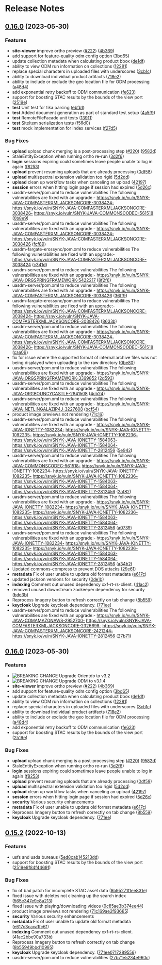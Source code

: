
# Release Notes


## [0.16.0](https://github.com/terraframe/osmre-uav/releases/tag/0.16.0) (2023-05-30)

### Features

 - **site-viewer** improve ortho preview  ([#222](https://github.com/terraframe/osmre-uav/issues/222)) ([4b369](https://github.com/terraframe/osmre-uav/commit/4b369efa389ca71df82a16c44db1ac6fd619fa55))
 - add support for feature-quality odm config option   ([3bd65](https://github.com/terraframe/osmre-uav/commit/3bd654f51bbf3433ba079ab68e0130e7ea5da4b6))
 - update collection metadata when calculating product bbox   ([de1df](https://github.com/terraframe/osmre-uav/commit/de1df2c534e767199bf498fbf8d3176d3efd239d))
 - ability to view ODM run information on collections   ([12281](https://github.com/terraframe/osmre-uav/commit/122818cd77b11407b22bc1d9be3db790b1752a97))
 - replace special characters in uploaded files with underscores   ([3cb1c](https://github.com/terraframe/osmre-uav/commit/3cb1cba310378bcfc36451027ccf66014fda9b0f))
 - ability to download individual product artifacts   ([718e2](https://github.com/terraframe/osmre-uav/commit/718e2257cf94a5b5a26ad8b082acac4af07a905a))
 - ability to include or exclude the geo location file for ODM processing  ([a48d4](https://github.com/terraframe/osmre-uav/commit/a48d41c76089b7b43f8835c72867d0d4299c2fdb))
 - add exponential retry backoff to ODM communication   ([fe623](https://github.com/terraframe/osmre-uav/commit/fe6230c80c5fe978f2ed0bc121ce1b4a2446c1b1))
 - support for boosting STAC results by the bounds of the view port   ([2519e](https://github.com/terraframe/osmre-uav/commit/2519e9f84f446913a40fd5696d0c9f8bf44c2cbe))
 - **test** Unit test for tika parsing   ([ebfb1](https://github.com/terraframe/osmre-uav/commit/ebfb137cea647503c43a2213866d897490b7c4e5))
 - **test** Added document generation as part of standard test setup   ([4a5f9](https://github.com/terraframe/osmre-uav/commit/4a5f913614ab0bbc7c1694c297bfdcd8905fc0da))
 - **test** RemoteFileFacade unit tests   ([13911](https://github.com/terraframe/osmre-uav/commit/139118527074e228f9b0331feec198d1bb351e1e))
 - **test** SiteItem serialization tests   ([f56d0](https://github.com/terraframe/osmre-uav/commit/f56d0a62ce840d4b7a87c1c753f412efc1f84771))
 - **test** mock implementation for index services   ([f27d5](https://github.com/terraframe/osmre-uav/commit/f27d5706df67fbe06160494c43fdd5a42572ad9d))

### Bug Fixes

   - **upload** upload chunk merging is a post-processing step  ([#220](https://github.com/terraframe/osmre-uav/issues/220)) ([9582d](https://github.com/terraframe/osmre-uav/commit/9582de9a6cdeb9f7cd2990d5c714c0ba8be32856))
   - StaleEntityException when running ortho re-run   ([3d2f6](https://github.com/terraframe/osmre-uav/commit/3d2f63897d8f1031d0c3cef38b572d8d2b3a6f85))
   - **login** sessions expiring could sometimes leave people unable to log in again  ([f8253](https://github.com/terraframe/osmre-uav/commit/f8253d14ef451417c7c5676a8ecee5d8c2518be5))
   - **upload** prevent resuming uploads that are already processing   ([0df58](https://github.com/terraframe/osmre-uav/commit/0df5854207718dd3282e065fba142b7053961d58))
   - **upload** multispectral extension validation too rigid   ([5d2dd](https://github.com/terraframe/osmre-uav/commit/5d2dd31fc00aa4cc170506894b24c9b49d7ebeb5))
   - **upload** clean up workflow tasks when canceling an upload   ([42197](https://github.com/terraframe/osmre-uav/commit/42197c95c84e02d4cc9c000010c7e2a09ef6f45c))
   - **session** errors when hitting login page if session had expired   ([5d26c](https://github.com/terraframe/osmre-uav/commit/5d26cad102ed7dd13cb35ebea2789ea51646d4f9))
   - uasdm-server/pom.xml to reduce vulnerabilities The following vulnerabilities are fixed with an upgrade:- https://snyk.io/vuln/SNYK-JAVA-COMFASTERXMLJACKSONCORE-3038424- https://snyk.io/vuln/SNYK-JAVA-COMFASTERXMLJACKSONCORE-3038426- https://snyk.io/vuln/SNYK-JAVA-COMMONSCODEC-561518  ([0b8e9](https://github.com/terraframe/osmre-uav/commit/0b8e95c53e3495278cf6a74969c384751f4c083e))
   - uasdm-server/pom.xml to reduce vulnerabilities The following vulnerabilities are fixed with an upgrade:- https://snyk.io/vuln/SNYK-JAVA-COMFASTERXMLJACKSONCORE-3038424- https://snyk.io/vuln/SNYK-JAVA-COMFASTERXMLJACKSONCORE-3038426  ([fcf89](https://github.com/terraframe/osmre-uav/commit/fcf89ffecde23797fe3f96d579e7b8d206d751f6))
   - uasdm-fargate-erossync/pom.xml to reduce vulnerabilities The following vulnerabilities are fixed with an upgrade:- https://snyk.io/vuln/SNYK-JAVA-COMFASTERXMLJACKSONCORE-3038424  ([c341d](https://github.com/terraframe/osmre-uav/commit/c341db828f1bed44b24f10c806ab0fd46e061275))
   - uasdm-server/pom.xml to reduce vulnerabilities The following vulnerabilities are fixed with an upgrade:- https://snyk.io/vuln/SNYK-JAVA-ORGSPRINGFRAMEWORK-5422217  ([8f2f6](https://github.com/terraframe/osmre-uav/commit/8f2f66747f916e33bbf4dd834d44c5e4f7f413bb))
   - uasdm-server/pom.xml to reduce vulnerabilities The following vulnerabilities are fixed with an upgrade:- https://snyk.io/vuln/SNYK-JAVA-COMFASTERXMLJACKSONCORE-3038426  ([36ff9](https://github.com/terraframe/osmre-uav/commit/36ff9a8d588fbbe6d567b572f4dc429d7481069c))
   - uasdm-fargate-erossync/pom.xml to reduce vulnerabilities The following vulnerabilities are fixed with an upgrade:- https://snyk.io/vuln/SNYK-JAVA-COMFASTERXMLJACKSONCORE-3038424- https://snyk.io/vuln/SNYK-JAVA-COMFASTERXMLJACKSONCORE-3038426  ([8633b](https://github.com/terraframe/osmre-uav/commit/8633bdf2671641bbb4b48a219a9a638349cb3bd0))
   - uasdm-server/pom.xml to reduce vulnerabilities The following vulnerabilities are fixed with an upgrade:- https://snyk.io/vuln/SNYK-JAVA-COMFASTERXMLJACKSONCORE-3038424- https://snyk.io/vuln/SNYK-JAVA-COMFASTERXMLJACKSONCORE-3038426- https://snyk.io/vuln/SNYK-JAVA-COMMONSCODEC-561518  ([caa09](https://github.com/terraframe/osmre-uav/commit/caa09c74c7ce8d2cb3657bd04924277abdccc5f7))
   - fix for issue where the supported format of internal archive files was not being displayed when uploading to the raw directory  ([0be80](https://github.com/terraframe/osmre-uav/commit/0be80ac713b7087b6fecba70178af6d831c82c16))
   - uasdm-server/pom.xml to reduce vulnerabilities The following vulnerabilities are fixed with an upgrade:- https://snyk.io/vuln/SNYK-JAVA-ORGSPRINGFRAMEWORK-3369852  ([2d593](https://github.com/terraframe/osmre-uav/commit/2d59352245cee2c78a2faf33bdebf4405961a818))
   - uasdm-server/pom.xml to reduce vulnerabilities The following vulnerabilities are fixed with an upgrade:- https://snyk.io/vuln/SNYK-JAVA-ORGBOUNCYCASTLE-2841508  ([4cb24](https://github.com/terraframe/osmre-uav/commit/4cb2497a4463da94030f89e159ef85a8f50250aa))
   - uasdm-server/pom.xml to reduce vulnerabilities The following vulnerabilities are fixed with an upgrade:- https://snyk.io/vuln/SNYK-JAVA-NETLINGALAZIP4J-3227608  ([bcf54](https://github.com/terraframe/osmre-uav/commit/bcf54a63366edd2d9ff8db940b96edd8b41d50c1))
   - product image previews not rendering   ([71c16](https://github.com/terraframe/osmre-uav/commit/71c169ae3f93685b51ca5b24cf671cf635b14bd4))
   - uasdm-server/pom.xml to reduce vulnerabilities The following vulnerabilities are fixed with an upgrade:- https://snyk.io/vuln/SNYK-JAVA-IONETTY-1082234- https://snyk.io/vuln/SNYK-JAVA-IONETTY-1082235- https://snyk.io/vuln/SNYK-JAVA-IONETTY-1082236- https://snyk.io/vuln/SNYK-JAVA-IONETTY-1584063- https://snyk.io/vuln/SNYK-JAVA-IONETTY-1584064- https://snyk.io/vuln/SNYK-JAVA-IONETTY-2812456  ([5e942](https://github.com/terraframe/osmre-uav/commit/5e942c8205f40615f39e560584fffe6ac19b5b6b))
   - uasdm-server/pom.xml to reduce vulnerabilities The following vulnerabilities are fixed with an upgrade:- https://snyk.io/vuln/SNYK-JAVA-COMMONSCODEC-561518- https://snyk.io/vuln/SNYK-JAVA-IONETTY-1082234- https://snyk.io/vuln/SNYK-JAVA-IONETTY-1082235- https://snyk.io/vuln/SNYK-JAVA-IONETTY-1082236- https://snyk.io/vuln/SNYK-JAVA-IONETTY-1584063- https://snyk.io/vuln/SNYK-JAVA-IONETTY-1584064- https://snyk.io/vuln/SNYK-JAVA-IONETTY-2812456  ([2af82](https://github.com/terraframe/osmre-uav/commit/2af820ba53b9beb20a9b7bbfc8c52fbb695014e5))
   - uasdm-server/pom.xml to reduce vulnerabilities The following vulnerabilities are fixed with an upgrade:- https://snyk.io/vuln/SNYK-JAVA-IONETTY-1082234- https://snyk.io/vuln/SNYK-JAVA-IONETTY-1082235- https://snyk.io/vuln/SNYK-JAVA-IONETTY-1082236- https://snyk.io/vuln/SNYK-JAVA-IONETTY-1584063- https://snyk.io/vuln/SNYK-JAVA-IONETTY-1584064- https://snyk.io/vuln/SNYK-JAVA-IONETTY-2812456  ([a0739](https://github.com/terraframe/osmre-uav/commit/a07392b26b339c2199d2093d36379eac3c2cd1ef))
   - uasdm-server/pom.xml to reduce vulnerabilities The following vulnerabilities are fixed with an upgrade:- https://snyk.io/vuln/SNYK-JAVA-IONETTY-1082234- https://snyk.io/vuln/SNYK-JAVA-IONETTY-1082235- https://snyk.io/vuln/SNYK-JAVA-IONETTY-1082236- https://snyk.io/vuln/SNYK-JAVA-IONETTY-1584063- https://snyk.io/vuln/SNYK-JAVA-IONETTY-1584064- https://snyk.io/vuln/SNYK-JAVA-IONETTY-2812456  ([a34b2](https://github.com/terraframe/osmre-uav/commit/a34b28b9cb3ecd4850e3537ec5f3d03b70b83c4a))
   - Updated commons-compress to prevent DOS attacks   ([29e61](https://github.com/terraframe/osmre-uav/commit/29e613643e4dc03d53f5f64f81d8b92f4f58e083))
   - **metadata** Fix of user unable to update old format metadata   ([e617c](https://github.com/terraframe/osmre-uav/commit/e617c3caca1fc611843f8b5a1095bb9aa1a9272a))
   - updated jackson versions for security   ([0de1b](https://github.com/terraframe/osmre-uav/commit/0de1ba7c8e983adb2ef5c57f7d38e1b1cf0ebc93))
   - **indexing** Comment out unused dependency cxf-rt-rs-client.   ([41ac2](https://github.com/terraframe/osmre-uav/commit/41ac2bbe90a733bc9608215583825bcf26223e36))
   - removed unused downstream zookeeper dependency for security   ([bdc3b](https://github.com/terraframe/osmre-uav/commit/bdc3bfe4f5a6d4f0ee37fd249a044ed886a355c9))
   - Reprocess Imagery button to refresh correctly on tab change   ([8b559](https://github.com/terraframe/osmre-uav/commit/8b55949bbd109859057d79ea68f9c067e95c6ed7))
   - **keycloak** Upgrade keycloak dependency.   ([771ee](https://github.com/terraframe/osmre-uav/commit/771ee071728955679688c1a6f2c6ffb2d8e3f66d))
   - uasdm-server/pom.xml to reduce vulnerabilities The following vulnerabilities are fixed with an upgrade:- https://snyk.io/vuln/SNYK-JAVA-COMAMAZONAWS-2952700- https://snyk.io/vuln/SNYK-JAVA-COMFASTERXMLJACKSONCORE-2326698- https://snyk.io/vuln/SNYK-JAVA-COMFASTERXMLJACKSONCORE-2421244- https://snyk.io/vuln/SNYK-JAVA-IONETTY-2812456  ([27b71](https://github.com/terraframe/osmre-uav/commit/27b71e5234e960cc5330d4ac8a7c95deaccbef8e))



## [0.16.0](https://github.com/terraframe/osmre-uav/releases/tag/0.16.0) (2023-05-30)

### Features

 - ![BREAKING CHANGE](https://raw.githubusercontent.com/terraframe/geoprism-registry/master/src/build/changelog/breaking-change.png) Upgrade Orientdb to v3.2
 - ![BREAKING CHANGE](https://raw.githubusercontent.com/terraframe/geoprism-registry/master/src/build/changelog/breaking-change.png) Upgrade ODM to v3.1.4
 - **site-viewer** improve ortho preview  ([#222](https://github.com/terraframe/osmre-uav/issues/222)) ([4b369](https://github.com/terraframe/osmre-uav/commit/4b369efa389ca71df82a16c44db1ac6fd619fa55))
 - add support for feature-quality odm config option   ([3bd65](https://github.com/terraframe/osmre-uav/commit/3bd654f51bbf3433ba079ab68e0130e7ea5da4b6))
 - update collection metadata when calculating product bbox   ([de1df](https://github.com/terraframe/osmre-uav/commit/de1df2c534e767199bf498fbf8d3176d3efd239d))
 - ability to view ODM run information on collections   ([12281](https://github.com/terraframe/osmre-uav/commit/122818cd77b11407b22bc1d9be3db790b1752a97))
 - replace special characters in uploaded files with underscores   ([3cb1c](https://github.com/terraframe/osmre-uav/commit/3cb1cba310378bcfc36451027ccf66014fda9b0f))
 - ability to download individual product artifacts   ([718e2](https://github.com/terraframe/osmre-uav/commit/718e2257cf94a5b5a26ad8b082acac4af07a905a))
 - ability to include or exclude the geo location file for ODM processing  ([a48d4](https://github.com/terraframe/osmre-uav/commit/a48d41c76089b7b43f8835c72867d0d4299c2fdb))
 - add exponential retry backoff to ODM communication   ([fe623](https://github.com/terraframe/osmre-uav/commit/fe6230c80c5fe978f2ed0bc121ce1b4a2446c1b1))
 - support for boosting STAC results by the bounds of the view port   ([2519e](https://github.com/terraframe/osmre-uav/commit/2519e9f84f446913a40fd5696d0c9f8bf44c2cbe))

### Bug Fixes

   - **upload** upload chunk merging is a post-processing step  ([#220](https://github.com/terraframe/osmre-uav/issues/220)) ([9582d](https://github.com/terraframe/osmre-uav/commit/9582de9a6cdeb9f7cd2990d5c714c0ba8be32856))
   - StaleEntityException when running ortho re-run   ([3d2f6](https://github.com/terraframe/osmre-uav/commit/3d2f63897d8f1031d0c3cef38b572d8d2b3a6f85))
   - **login** sessions expiring could sometimes leave people unable to log in again  ([f8253](https://github.com/terraframe/osmre-uav/commit/f8253d14ef451417c7c5676a8ecee5d8c2518be5))
   - **upload** prevent resuming uploads that are already processing   ([0df58](https://github.com/terraframe/osmre-uav/commit/0df5854207718dd3282e065fba142b7053961d58))
   - **upload** multispectral extension validation too rigid   ([5d2dd](https://github.com/terraframe/osmre-uav/commit/5d2dd31fc00aa4cc170506894b24c9b49d7ebeb5))
   - **upload** clean up workflow tasks when canceling an upload   ([42197](https://github.com/terraframe/osmre-uav/commit/42197c95c84e02d4cc9c000010c7e2a09ef6f45c))
   - **session** errors when hitting login page if session had expired   ([5d26c](https://github.com/terraframe/osmre-uav/commit/5d26cad102ed7dd13cb35ebea2789ea51646d4f9))
   - **security** Various security enhancements
   - **metadata** Fix of user unable to update old format metadata   ([e617c](https://github.com/terraframe/osmre-uav/commit/e617c3caca1fc611843f8b5a1095bb9aa1a9272a))
   - Reprocess Imagery button to refresh correctly on tab change   ([8b559](https://github.com/terraframe/osmre-uav/commit/8b55949bbd109859057d79ea68f9c067e95c6ed7))
   - **keycloak** Upgrade keycloak dependency.   ([771ee](https://github.com/terraframe/osmre-uav/commit/771ee071728955679688c1a6f2c6ffb2d8e3f66d))



## [0.15.2](https://github.com/terraframe/osmre-uav/releases/tag/0.15.2) (2022-10-13)

### Features

 -  usfs and usda bureaus ([5ed8cab145213dd](https://github.com/terraframe/osmre-uav/commit/5ed8cab145213dd1193785134f5780dde6794629))
 -  support for boosting STAC results by the bounds of the view port ([2519e9f84f44691](https://github.com/terraframe/osmre-uav/commit/2519e9f84f446913a40fd5696d0c9f8bf44c2cbe))

### Bug Fixes

 -  fix of bad patch for incomplete STAC asset data ([8b95271f1ee831e](https://github.com/terraframe/osmre-uav/commit/8b95271f1ee831ede4ea4f5708d397d59edc329a))
 -  fixed issue with deletes not cleaning up the search index ([565e347e9c8a213](https://github.com/terraframe/osmre-uav/commit/565e347e9c8a213ec82e9c603c3a94e084e21d48))
 -  fixed issue with playing/downloading videos ([9c85ae3b374ee44](https://github.com/terraframe/osmre-uav/commit/9c85ae3b374ee443d743d8dd747970a72f23d896))
 -  product image previews not rendering ([71c169ae3f93685](https://github.com/terraframe/osmre-uav/commit/71c169ae3f93685b51ca5b24cf671cf635b14bd4))
 -  **security** Various security enhancements
 -  **metadata**  Fix of user unable to update old format metadata ([e617c3caca1fc61](https://github.com/terraframe/osmre-uav/commit/e617c3caca1fc611843f8b5a1095bb9aa1a9272a))
 -  **indexing**  Comment out unused dependency cxf-rt-rs-client. ([41ac2bbe90a733b](https://github.com/terraframe/osmre-uav/commit/41ac2bbe90a733bc9608215583825bcf26223e36))
 -  Reprocess Imagery button to refresh correctly on tab change ([8b55949bbd10985](https://github.com/terraframe/osmre-uav/commit/8b55949bbd109859057d79ea68f9c067e95c6ed7))
 -  **keycloak**  Upgrade keycloak dependency. ([771ee0717289556](https://github.com/terraframe/osmre-uav/commit/771ee071728955679688c1a6f2c6ffb2d8e3f66d))
 -  uasdm-server/pom.xml to reduce vulnerabilities ([27b71e5234e960c](https://github.com/terraframe/osmre-uav/commit/27b71e5234e960cc5330d4ac8a7c95deaccbef8e))

